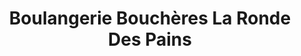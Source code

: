 ---
title: "Boulangerie Bouchères La Ronde Des Pains"
url: /saint-sever/boulangerie-boucheres-la-ronde-des-pains-rue-du-bellocq/
shop: Bäckerei
---